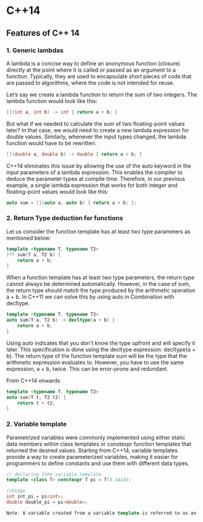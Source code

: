 # C++14
## Features of C++ 14
### 1. Generic lambdas
A lambda is a concise way to define an anonymous function (closure) directly at the point where it is called or passed as an argument to a function. Typically, they are used to encapsulate short pieces of code that are passed to algorithms, where the code is not intended for reuse.

Let’s say we create a lambda function to return the sum of two integers. The lambda function would look like this:
```c++
[](int a, int b) -> int { return a + b; }
```

But what if we needed to calculate the sum of two floating-point values later? In that case, we would need to create a new lambda expression for double values. 
Similarly, whenever the input types changed, the lambda function would have to be rewritten.

```c++
[](double a, double b) -> double { return a + b; }
```
C++14 eliminates this issue by allowing the use of the auto keyword in the input parameters of a lambda expression. This enables the compiler to deduce the parameter types at compile time. Therefore, in our previous example, a single lambda expression that works for both integer and floating-point values would look like this:

```c++
auto sum = [](auto a, auto b) { return a + b; };
```

### 2. Return Type deduction for functions
Let us consider the function template has at least two type parameters as mentioned below:
```c++
template <typename T, typename T2>
??? sum(T a, T2 b) {
    return a + b;
}
```
When a function template has at least two type parameters, the return type cannot always be determined automatically. However, in the case of sum, the return type should match the type produced by the arithmetic operation a + b.
In C++11 we can solve this by using auto in Combination with decltype.

```c++
template <typename T, typename T2>
auto sum(T a, T2 b) -> decltype(a + b) {
    return a + b;
}
```

Using auto indicates that you don't know the type upfront and will specify it later. This specification is done using the decltype expression: decltype(a + b). 
The return type of the function template sum will be the type that the arithmetic expression evaluates to. 
However, you have to use the same expression, a + b, twice. This can be error-prone and redundant.

From C++14 onwards 
```c++
template <typename T, typename T2>
auto sum(T t, T2 t2) {
    return t + t2;
}
```
### 2. Variable template

Parametrized variables were commonly implemented using either static data members within class templates or constexpr function templates that returned the desired values.
Starting from C++14, variable templates provide a way to create parameterized variables, making it easier for programmers to define constants and use them with different data types.

```c++
// declaring thhe variable template
template <class T> constexpr T pi = T(3.1414);

//Usage
int int_pi = pi<int>; 
double double_pi = pi<double>;

Note: A variable created from a variable template is referred to as an instantiated variable.

```
